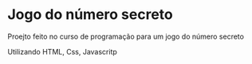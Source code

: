 <h1>Jogo do número secreto</h1>

<p>Proejto feito no curso de programação para um jogo do número secreto<br></p>
<p>Utilizando HTML, Css, Javascritp</p>
